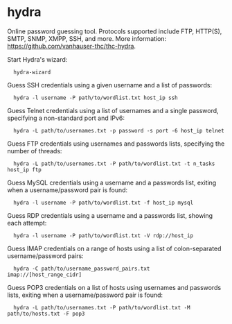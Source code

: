 # hydra


  Online password guessing tool.
  Protocols supported include FTP, HTTP(S), SMTP, SNMP, XMPP, SSH, and more.
  More information: <https://github.com/vanhauser-thc/thc-hydra>.

  Start Hydra's wizard:

      hydra-wizard

  Guess SSH credentials using a given username and a list of passwords:

      hydra -l username -P path/to/wordlist.txt host_ip ssh

  Guess Telnet credentials using a list of usernames and a single password, specifying a non-standard port and IPv6:

      hydra -L path/to/usernames.txt -p password -s port -6 host_ip telnet

  Guess FTP credentials using usernames and passwords lists, specifying the number of threads:

      hydra -L path/to/usernames.txt -P path/to/wordlist.txt -t n_tasks host_ip ftp

  Guess MySQL credentials using a username and a passwords list, exiting when a username/password pair is found:

      hydra -l username -P path/to/wordlist.txt -f host_ip mysql

  Guess RDP credentials using a username and a passwords list, showing each attempt:

      hydra -l username -P path/to/wordlist.txt -V rdp://host_ip

  Guess IMAP credentials on a range of hosts using a list of colon-separated username/password pairs:

      hydra -C path/to/username_password_pairs.txt imap://[host_range_cidr]

  Guess POP3 credentials on a list of hosts using usernames and passwords lists, exiting when a username/password pair is found:

      hydra -L path/to/usernames.txt -P path/to/wordlist.txt -M path/to/hosts.txt -F pop3


